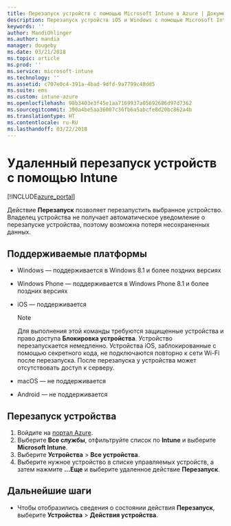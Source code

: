 ```yaml
---
title: Перезапуск устройств с помощью Microsoft Intune в Azure | Документы Майкрософт
description: Перезапуск устройств iOS и Windows с помощью Microsoft Intune на портале Azure с помощью удаленного действия "Перезапуск".
keywords: ''
author: MandiOhlinger
ms.author: mandia
manager: dougeby
ms.date: 03/21/2018
ms.topic: article
ms.prod: ''
ms.service: microsoft-intune
ms.technology: ''
ms.assetid: c707e0c4-391a-4bad-9dfd-9a7799c48dd5
ms.suite: ems
ms.custom: intune-azure
ms.openlocfilehash: 98b3403e3f45e1aa7169937a05692686d97d7362
ms.sourcegitcommit: 390a4be5aa36007c36fb6a5abcfe8d20bc862a4b
ms.translationtype: HT
ms.contentlocale: ru-RU
ms.lasthandoff: 03/22/2018
---
```

# <a name="remotely-restart-devices-with-intune"></a>Удаленный перезапуск устройств с помощью Intune


[!INCLUDE[azure_portal](./includes/azure_portal.md)]

Действие **Перезапуск** позволяет перезапустить выбранное устройство. Владелец устройства не получает автоматическое уведомление о перезапуске устройства, поэтому возможна потеря несохраненных данных.

## <a name="supported-platforms"></a>Поддерживаемые платформы

- Windows — поддерживается в Windows 8.1 и более поздних версиях
- Windows Phone — поддерживается в Windows Phone 8.1 и более поздних версиях
- iOS — поддерживается

    > [!Note]  
    > Для выполнения этой команды требуются защищенные устройства и право доступа **Блокировка устройства**. Устройство перезапускается немедленно. Устройства iOS, заблокированные с помощью секретного кода, не подключаются повторно к сети Wi-Fi после перезапуска. После перезапуска у устройства может отсутствовать доступ к серверу.
- macOS — не поддерживается
- Android — не поддерживается

## <a name="restart-a-device"></a>Перезапуск устройства

1. Войдите на [портал Azure](https://portal.azure.com).
2. Выберите **Все службы**, отфильтруйте список по **Intune** и выберите **Microsoft Intune**.
3. Выберите **Устройства** > **Все устройства**.
4. Выберите нужное устройство в списке управляемых устройств, а затем нажмите **...Еще** и выберите удаленное действие **Перезапуск**.

## <a name="next-steps"></a>Дальнейшие шаги

- Чтобы отобразились сведения о состоянии действия **Перезапуск**, выберите **Устройства** > **Действия устройства**.
